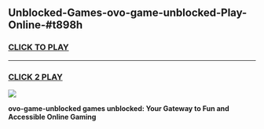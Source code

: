 
## Unblocked-Games-ovo-game-unblocked-Play-Online-#t898h
<h3>
<a href="https://premium.freeplayer.one?title=ovo-game-unblocked&ref=24F">CLICK TO PLAY</a></h3>
<hr>

<h3>
<a href="https://premium.freeplayer.one?title=ovo-game-unblocked&ref=24F">CLICK 2 PLAY</a>
  
</h3>

<a href="https://premium.freeplayer.one?title=ovo-game-unblocked&ref=24F/"><img src="https://clearcache.store/games.png"></a>


**ovo-game-unblocked games unblocked: Your Gateway to Fun and Accessible Online Gaming**
